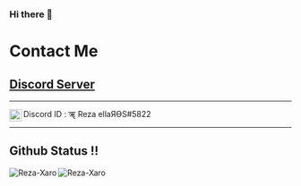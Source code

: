 ### Hi there 👋






<!--
**ansonfoong/ansonfoong** is a ✨ _special_ ✨ repository because its `README.md` (this file) appears on your GitHub profile.

Here are some ideas to get you started:

- 🔭 I’m currently working on ...
- 🌱 I’m currently learning ...
- 👯 I’m looking to collaborate on ...
- 🤔 I’m looking for help with ...
- 💬 Ask me about ...
- 📫 How to reach me: ...
- 😄 Pronouns: ...
- ⚡ Fun fact: ...
-->

<div>
  <h1>Contact Me</h1>
  <h2>
        <a href="https://discord.gg/4y5jAEpF6Y">Discord Server</a>
   </h2>
</div>

---


<img align="left" alt="codeSTACKr | Instagram" width="22px" src="https://media.discordapp.net/attachments/832678285808500738/832678621143367761/91_Discord_logo_logos-512.webp?width=461&height=461" /> Discord ID : ॠ Reza ellaЯӨS#5822


---
## Github Status !!
<p><img align="left" src="https://github-readme-stats.vercel.app/api/top-langs?username=Reza-Xaro&show_icons=true&locale=en&layout=compact" alt="Reza-Xaro" /></p>
<p><img align="left" src="https://github-readme-stats.vercel.app/api?username=Reza-Xaro&show_icons=true&locale=en" alt="Reza-Xaro" /></p>





